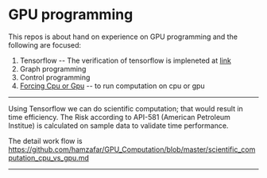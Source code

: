 # GPU programming

This repos is about hand on experience on GPU programming and the following are focused:
1. Tensorflow -- The verification of tensorflow is impleneted at [link](https://github.com/hamzafar/GPU_Computation/blob/master/TensorFlow%20installation%20verification.ipynb)
2. Graph programming
3. Control programming
4. [Forcing Cpu or Gpu](https://github.com/hamzafar/GPU_Computation/blob/master/Using%20Gpu-Cpu.ipynb) -- to run computation on cpu or gpu

---
Using Tensorflow we can do scientific computation; that would result in time efficiency. The Risk according to API-581 (American Petroleum Institue) is calculated on sample data to validate time performance.

The detail work flow is https://github.com/hamzafar/GPU_Computation/blob/master/scientific_computation_cpu_vs_gpu.md

---

